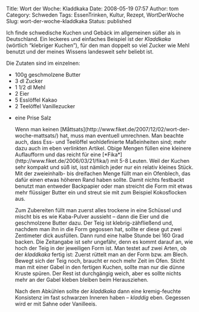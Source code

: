 Title: Wort der Woche: Kladdkaka
Date: 2008-05-19 07:57
Author: tom
Category: Schweden
Tags: EssenTrinken, Kultur, Rezept, WortDerWoche
Slug: wort-der-woche-kladdkaka
Status: published

Ich finde schwedische Kuchen und Gebäck im allgemeinen süßer als in
Deutschland. Ein leckeres und einfaches Beispiel ist der *Kladdkaka*
(wörtlich “klebriger Kuchen”), für den man doppelt so viel Zucker wie
Mehl benutzt und der meines Wissens landesweit sehr beliebt ist.

Die Zutaten sind im einzelnen:

-   100g geschmolzene Butter
-   3 dl Zucker
-   1 1/2 dl Mehl
-   2 Eier
-   5 Esslöffel Kakao
-   2 Teelöffel Vanillezucker

<ul>
<li>
eine Prise Salz

</p>
Wenn man keinen
[Måttsats](http://www.fiket.de/2007/12/02/wort-der-woche-mattsats/) hat,
muss man eventuell umrechnen. Man beachte auch, dass Ess- und Teelöffel
wohldefinierte Maßeinheiten sind; mehr dazu auch im eben verlinkten
Artikel. Obige Mengen füllen eine kleinere Auflaufform und das reicht
für eine [*Fika*](http://www.fiket.de/2006/03/21/fika/) mit 5-8 Leuten.
Weil der Kuchen sehr kompakt und süß ist, isst nämlich jeder nur ein
relativ kleines Stück. Mit der zweieinhalb- bis dreifachen Menge füllt
man ein Ofenblech, das dafür einen etwas höheren Rand haben sollte.
Damit nichts festbackt benutzt man entweder Backpapier oder man streicht
die Form mit etwas mehr flüssiger Butter ein und streut sie mit zum
Beispiel Kokosflocken aus.

Zum Zubereiten füllt man zuerst alles trockene in eine Schüssel und
mischt bis es wie Kaba-Pulver aussieht – dann die Eier und die
geschmolzene Butter dazu. Der Teig ist klebrig-zähfließend und, nachdem
man ihn in die Form gegossen hat, sollte er diese gut zwei Zentimeter
dick ausfüllen. Dann rund eine halbe Stunde bei 160 Grad backen. Die
Zeitangabe ist sehr ungefähr, denn es kommt darauf an, wie hoch der Teig
in der jeweiligen Form ist. Man testet auf zwei Arten, ob der
*kladdkaka* fertig ist: Zuerst rüttelt man an der Form bzw. am Blech.
Bewegt sich der Teig noch, braucht er noch mehr Zeit im Ofen. Sticht man
mit einer Gabel in den fertigen Kuchen, sollte man nur die dünne Kruste
spüren. Der Rest ist durchgängig weich, aber es sollte nichts mehr an
der Gabel kleben bleiben beim Herausziehen.

Nach dem Abkühlen sollte der *kladdkaka* dann eine kremig-feuchte
Konsistenz im fast schwarzen Inneren haben – *kladdig* eben. Gegessen
wird er mit Sahne oder Vanilleeis.

